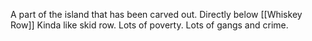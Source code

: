 A part of the island that has been carved out. Directly below [[Whiskey Row]]
Kinda like skid row. Lots of poverty. Lots of gangs and crime.